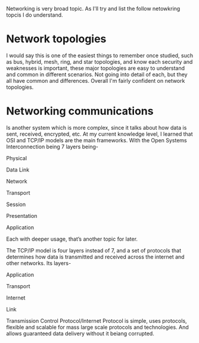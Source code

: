 Networking is very broad topic. As I'll try and list the follow netowkring topcis I do understand. 

# Network topologies
I would say this is one of the easiest things to remember once studied, such as bus, hybrid, mesh, ring, and star topologies, and know each security and weaknesses is important, these major topologies are easy to understand and common in different scenarios. Not going into detail of each, but they all have common and differences. Overall I'm fairly confident on network topologies.

# Networking communications 
Is another system which is more complex, since it talks about how data is sent, received, encrypted, etc. At my current knowledge level, I learned that OSI and TCP/IP models are the main frameworks. With the Open Systems Interconnection being 7 layers being-

Physical

Data Link

Network

Transport

Session

Presentation

Application

Each with deeper usage, that’s another topic for later.

The TCP/IP model is four layers instead of 7, and a set of protocols that determines how data is transmitted and received across the internet and other networks. Its layers-

Application

Transport

Internet

Link 

Transmission Control Protocol/Internet Protocol is simple, uses protocols, flexible and scalable for mass large scale protocols and technologies. And allows guaranteed data delivery without it beiang corrupted.
